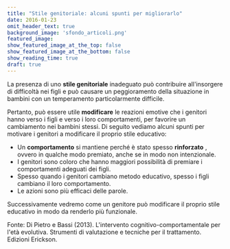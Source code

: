 ```yaml
---
title: "Stile genitoriale: alcuni spunti per migliorarlo"
date: 2016-01-23
omit_header_text: true
background_image: 'sfondo_articoli.png'
featured_image: 
show_featured_image_at_the_top: false
show_featured_image_at_the_bottom: false
show_reading_time: true
draft: true
---
```


La presenza di uno **stile genitoriale** inadeguato può contribuire
all'insorgere di difficoltà nei figli e può causare un peggioramento della
situazione in bambini con un temperamento particolarmente difficile.  
  
Pertanto, può essere utile **modificare** le reazioni emotive che i genitori
hanno verso i figli e verso i loro comportamenti, per favorire un cambiamento
nei bambini stessi. Di seguito vediamo alcuni spunti per motivare i genitori a
modificare il proprio stile educativo:

  * Un **comportamento** si mantiene perché è stato spesso **rinforzato** , ovvero in qualche modo premiato, anche se in modo non intenzionale.
  * I genitori sono coloro che hanno maggiori possibilità di premiare i comportamenti adeguati dei figli.
  * Spesso quando i genitori cambiano metodo educativo, spesso i figli cambiano il loro comportamento.
  * Le azioni sono più efficaci delle parole.

  
​Successivamente vedremo come un genitore può modificare il proprio stile
educativo in modo da renderlo più funzionale.  
  
Fonte: Di Pietro e Bassi (2013). L'intervento cognitivo-comportamentale per
l'età evolutiva. Strumenti di valutazione e tecniche per il trattamento.
Edizioni Erickson.

